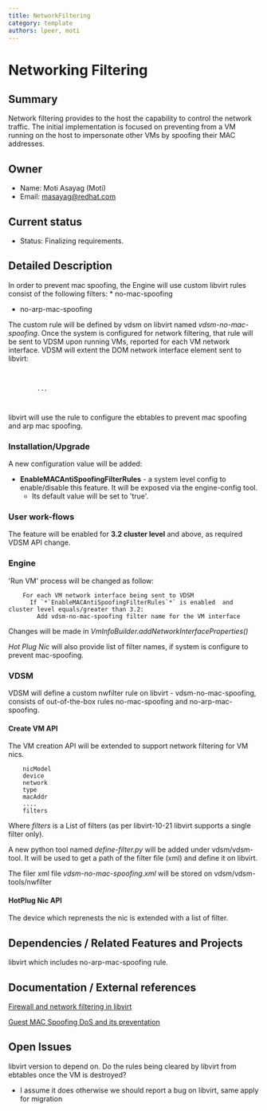 ```yaml
---
title: NetworkFiltering
category: template
authors: lpeer, moti
---
```


# Networking Filtering

## Summary

Network filtering provides to the host the capability to control the network traffic.
The initial implementation is focused on preventing from a VM running on the host to impersonate other VMs by spoofing their MAC addresses.

## Owner

*   Name: Moti Asayag (Moti)
*   Email: <masayag@redhat.com>

## Current status

*   Status: Finalizing requirements.

## Detailed Description

In order to prevent mac spoofing, the Engine will use custom libvirt rules consist of the following filters:
\* no-mac-spoofing

*   no-arp-mac-spoofing

The custom rule will be defined by vdsm on libvirt named *vdsm-no-mac-spoofing*. Once the system is configured for network filtering, that rule will be sent to VDSM upon running VMs, reported for each VM network interface.
VDSM will extent the DOM network interface element sent to libvirt:

`  `<interface type="bridge">
`      `<mac address="aa:aa:aa:aa:aa:aa"/>
`      `<model type="virtio"/>
            

            ...
`      `<filterref filter='vdsm-no-mac-spoofing'/>
`   `</interface>

libvirt will use the rule to configure the ebtables to prevent mac spoofing and arp mac spoofing.

### Installation/Upgrade

A new configuration value will be added:

*   **EnableMACAntiSpoofingFilterRules** - a system level config to enable/disable this feature. It will be exposed via the engine-config tool.
    -   Its default value will be set to 'true'.

### User work-flows

The feature will be enabled for **3.2 cluster level** and above, as required VDSM API change.

### Engine

'Run VM' process will be changed as follow:

        For each VM network interface being sent to VDSM
          If `*`EnableMACAntiSpoofingFilterRules`*` is enabled  and cluster level equals/greater than 3.2:
            Add vdsm-no-mac-spoofing filter name for the VM interface

Changes will be made in *VmInfoBuilder.addNetworkInterfaceProperties()*

*Hot Plug Nic* will also provide list of filter names, if system is configure to prevent mac-spoofing.

### VDSM

VDSM will define a custom nwfilter rule on libvirt - vdsm-no-mac-spoofing, consists of out-of-the-box rules no-mac-spoofing and no-arp-mac-spoofing.

#### Create VM API

The VM creation API will be extended to support network filtering for VM nics.

        nicModel
        device
        network
        type
        macAddr
        ....
        filters

Where *filters* is a List of filters (as per libvirt-10-21 libvirt supports a single filter only).

A new python tool named *define-filter.py* will be added under vdsm/vdsm-tool.
It will be used to get a path of the filter file (xml) and define it on libvirt.

The filer xml file *vdsm-no-mac-spoofing.xml* will be stored on vdsm/vdsm-tools/nwfilter

#### HotPlug Nic API

The device which reprenests the nic is extended with a list of filter.

## Dependencies / Related Features and Projects

libvirt which includes no-arp-mac-spoofing rule.

## Documentation / External references

[Firewall and network filtering in libvirt](http://libvirt.org/firewall.html)

[Guest MAC Spoofing DoS and its preventation](http://berrange.com/posts/2011/10/03/guest-mac-spoofing-denial-of-service-and-preventing-it-with-libvirt-and-kvm/)

## Open Issues

libvirt version to depend on.
Do the rules being cleared by libvirt from ebtables once the VM is destroyed?
* I assume it does otherwise we should report a bug on libvirt, same apply for migration

